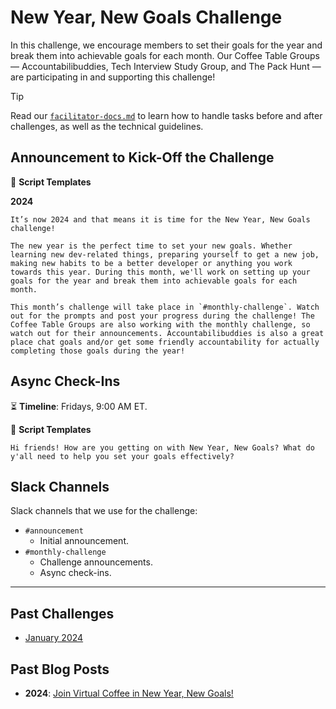 # New Year, New Goals Challenge

In this challenge, we encourage members to set their goals for the year and break them into achievable goals for each month. Our Coffee Table Groups — Accountabilibuddies, Tech Interview Study Group, and The Pack Hunt — are participating in and supporting this challenge!

> [!TIP]
> Read our [`facilitator-docs.md`](../facilitators-docs.md) to learn how to handle tasks before and after challenges, as well as the technical guidelines.

## Announcement to Kick-Off the Challenge

📃 **Script Templates**

**2024**

```text
It’s now 2024 and that means it is time for the New Year, New Goals challenge!

The new year is the perfect time to set your new goals. Whether learning new dev-related things, preparing yourself to get a new job, making new habits to be a better developer or anything you work towards this year. During this month, we'll work on setting up your goals for the year and break them into achievable goals for each month.

This month’s challenge will take place in `#monthly-challenge`. Watch out for the prompts and post your progress during the challenge! The Coffee Table Groups are also working with the monthly challenge, so watch out for their announcements. Accountabilibuddies is also a great place chat goals and/or get some friendly accountability for actually completing those goals during the year!
```

## Async Check-Ins

⏳ **Timeline**: Fridays, 9:00 AM ET.

📃 **Script Templates**

```text
Hi friends! How are you getting on with New Year, New Goals? What do y'all need to help you set your goals effectively?
```

## Slack Channels

Slack channels that we use for the challenge:

- `#announcement`
  - Initial announcement.
- `#monthly-challenge`
  - Challenge announcements.
  - Async check-ins.

---

## Past Challenges

- [January 2024](https://virtualcoffee.io/monthlychallenges/jan-2024)

## Past Blog Posts

- **2024**: [Join Virtual Coffee in New Year, New Goals!](https://dev.to/virtualcoffee/join-virtual-coffee-in-new-year-new-goals-241m)
